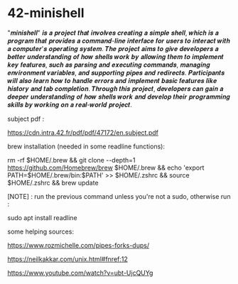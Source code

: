 # 42-minishell


"𝒎𝒊𝒏𝒊𝒔𝒉𝒆𝒍𝒍" 𝒊𝒔 𝒂 𝒑𝒓𝒐𝒋𝒆𝒄𝒕 𝒕𝒉𝒂𝒕 𝒊𝒏𝒗𝒐𝒍𝒗𝒆𝒔 𝒄𝒓𝒆𝒂𝒕𝒊𝒏𝒈 𝒂 𝒔𝒊𝒎𝒑𝒍𝒆 𝒔𝒉𝒆𝒍𝒍, 𝒘𝒉𝒊𝒄𝒉 𝒊𝒔 𝒂 𝒑𝒓𝒐𝒈𝒓𝒂𝒎 𝒕𝒉𝒂𝒕 𝒑𝒓𝒐𝒗𝒊𝒅𝒆𝒔 𝒂 𝒄𝒐𝒎𝒎𝒂𝒏𝒅-𝒍𝒊𝒏𝒆 𝒊𝒏𝒕𝒆𝒓𝒇𝒂𝒄𝒆 𝒇𝒐𝒓 𝒖𝒔𝒆𝒓𝒔 𝒕𝒐 𝒊𝒏𝒕𝒆𝒓𝒂𝒄𝒕 𝒘𝒊𝒕𝒉 𝒂 𝒄𝒐𝒎𝒑𝒖𝒕𝒆𝒓'𝒔 𝒐𝒑𝒆𝒓𝒂𝒕𝒊𝒏𝒈 𝒔𝒚𝒔𝒕𝒆𝒎. 𝑻𝒉𝒆 𝒑𝒓𝒐𝒋𝒆𝒄𝒕 𝒂𝒊𝒎𝒔 𝒕𝒐 𝒈𝒊𝒗𝒆 𝒅𝒆𝒗𝒆𝒍𝒐𝒑𝒆𝒓𝒔 𝒂 𝒃𝒆𝒕𝒕𝒆𝒓 𝒖𝒏𝒅𝒆𝒓𝒔𝒕𝒂𝒏𝒅𝒊𝒏𝒈 𝒐𝒇 𝒉𝒐𝒘 𝒔𝒉𝒆𝒍𝒍𝒔 𝒘𝒐𝒓𝒌 𝒃𝒚 𝒂𝒍𝒍𝒐𝒘𝒊𝒏𝒈 𝒕𝒉𝒆𝒎 𝒕𝒐 𝒊𝒎𝒑𝒍𝒆𝒎𝒆𝒏𝒕 𝒌𝒆𝒚 𝒇𝒆𝒂𝒕𝒖𝒓𝒆𝒔, 𝒔𝒖𝒄𝒉 𝒂𝒔 𝒑𝒂𝒓𝒔𝒊𝒏𝒈 𝒂𝒏𝒅 𝒆𝒙𝒆𝒄𝒖𝒕𝒊𝒏𝒈 𝒄𝒐𝒎𝒎𝒂𝒏𝒅𝒔, 𝒎𝒂𝒏𝒂𝒈𝒊𝒏𝒈 𝒆𝒏𝒗𝒊𝒓𝒐𝒏𝒎𝒆𝒏𝒕 𝒗𝒂𝒓𝒊𝒂𝒃𝒍𝒆𝒔, 𝒂𝒏𝒅 𝒔𝒖𝒑𝒑𝒐𝒓𝒕𝒊𝒏𝒈 𝒑𝒊𝒑𝒆𝒔 𝒂𝒏𝒅 𝒓𝒆𝒅𝒊𝒓𝒆𝒄𝒕𝒔. 𝑷𝒂𝒓𝒕𝒊𝒄𝒊𝒑𝒂𝒏𝒕𝒔 𝒘𝒊𝒍𝒍 𝒂𝒍𝒔𝒐 𝒍𝒆𝒂𝒓𝒏 𝒉𝒐𝒘 𝒕𝒐 𝒉𝒂𝒏𝒅𝒍𝒆 𝒆𝒓𝒓𝒐𝒓𝒔 𝒂𝒏𝒅 𝒊𝒎𝒑𝒍𝒆𝒎𝒆𝒏𝒕 𝒃𝒂𝒔𝒊𝒄 𝒇𝒆𝒂𝒕𝒖𝒓𝒆𝒔 𝒍𝒊𝒌𝒆 𝒉𝒊𝒔𝒕𝒐𝒓𝒚 𝒂𝒏𝒅 𝒕𝒂𝒃 𝒄𝒐𝒎𝒑𝒍𝒆𝒕𝒊𝒐𝒏. 𝑻𝒉𝒓𝒐𝒖𝒈𝒉 𝒕𝒉𝒊𝒔 𝒑𝒓𝒐𝒋𝒆𝒄𝒕, 𝒅𝒆𝒗𝒆𝒍𝒐𝒑𝒆𝒓𝒔 𝒄𝒂𝒏 𝒈𝒂𝒊𝒏 𝒂 𝒅𝒆𝒆𝒑𝒆𝒓 𝒖𝒏𝒅𝒆𝒓𝒔𝒕𝒂𝒏𝒅𝒊𝒏𝒈 𝒐𝒇 𝒉𝒐𝒘 𝒔𝒉𝒆𝒍𝒍𝒔 𝒘𝒐𝒓𝒌 𝒂𝒏𝒅 𝒅𝒆𝒗𝒆𝒍𝒐𝒑 𝒕𝒉𝒆𝒊𝒓 𝒑𝒓𝒐𝒈𝒓𝒂𝒎𝒎𝒊𝒏𝒈 𝒔𝒌𝒊𝒍𝒍𝒔 𝒃𝒚 𝒘𝒐𝒓𝒌𝒊𝒏𝒈 𝒐𝒏 𝒂 𝒓𝒆𝒂𝒍-𝒘𝒐𝒓𝒍𝒅 𝒑𝒓𝒐𝒋𝒆𝒄𝒕.


subject pdf :

https://cdn.intra.42.fr/pdf/pdf/47172/en.subject.pdf

brew installation (needed in some readline functions):

rm -rf $HOME/.brew && git clone --depth=1 https://github.com/Homebrew/brew $HOME/.brew && echo 'export PATH=$HOME/.brew/bin:$PATH' >> $HOME/.zshrc && source $HOME/.zshrc && brew update

[NOTE] : run the previous command unless you're not a sudo, otherwise run : 

sudo apt install readline 

some helping sources:

https://www.rozmichelle.com/pipes-forks-dups/

https://neilkakkar.com/unix.html#fnref:12

https://www.youtube.com/watch?v=ubt-UjcQUYg
